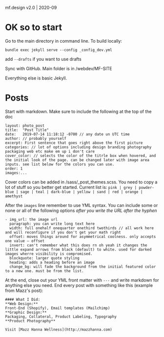 mf.design v2.0 | 2020-09

OK so to start
==============

Go to the main directory in command line. To build locally:

```bundle exec jekyll serve --config _config_dev.yml```

add ```--drafts``` if you want to use drafts

Sync with GitHub. Main folder is in /webdev/MF-SITE

Everything else is basic Jekyll.


# Posts

Start with markdown. Make sure to include the following at the top of the doc

```
layout: photo_post
title:  "Post Title"
date:   2019-07-14 11:18:12 -0700 // any date un UTC time
author: // probably yourself
excerpt: First sentence that goes right above the first picture
categories: // lot of options including design branding photography packaging web etc make em up i don't care
cover_color: // selects the color of the titrle box when hovered, and the initial look of the page. can be changed later with image area inputs. see list below for the colors you can use.
order: 1
images:...
```

Cover colors can be added in /sass/_post_themes.scss. You need to copy a lot of stuff so you better get started. Current list is:
```pink | grey | powder-blue | sage | teal | dark-blue | yellow | sand | red | orange | amethyst    ```

After the `images` line remember to use YML syntax. You can include some or none or all of the following options *after you write the URL after the hyphen*

```
- img_url: the image url
  paragraph: you can write long text here
  width: full onehalf onequarter onethird twothirds // all work here and will reconfigure if you don't get your math right
  offset: moves things around for asymmetrical coolness. only accepts one value — offset
  invert: can't remember what this does rn oh yeah it changes the little expand arrows from black (default) to white. used for darked images wherre visibility is compromised.
  blockquote: larger quote styling
  heading: adds a heading before an image
  change_bg: will fade the background from the initial featured color to a new one. must be from the list.
  ```

  At the end, close out your YML front matter with ```---``` and write markdown for anything else you need. End every post with something like this (example from Mazz's post):

```
#### What I Did:
**Web Design:**  
Front-End (Shopify), Email templates (Mailchimp)  
**Graphic Design:**  
Packaging, Collateral, Product Labeling, Typography  
**Product Photography**  

Visit [Mazz Hanna Wellness](http://mazzhanna.com)
```